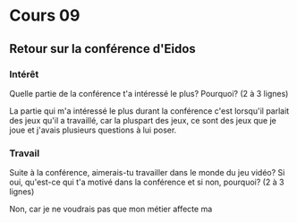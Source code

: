 # Cours 09 
## Retour sur la conférence d'Eidos

### Intérêt
Quelle partie de la conférence t'a intéressé le plus? Pourquoi? (2 à 3 lignes)

La partie qui m'a intéressé le plus durant la conférence c'est lorsqu'il parlait des jeux qu'il a travaillé, car la pluspart des jeux, ce sont des jeux que je joue et j'avais plusieurs questions à lui poser.

### Travail
Suite à la conférence, aimerais-tu travailler dans le monde du jeu vidéo? Si oui, qu'est-ce qui t'a motivé dans la conférence et si non, pourquoi? (2 à 3 lignes)

Non, car je ne voudrais pas que mon métier affecte ma
